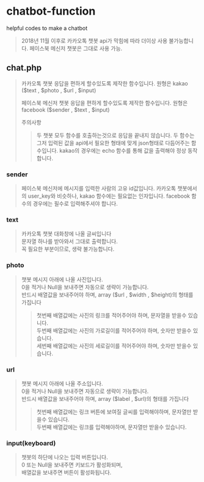 # chatbot-function
helpful codes to make a chatbot
> 2018년 11월 이후로 카카오톡 챗봇 api가 막힘에 따라 더이상 사용 불가능합니다.
> 페이스북 메신저 챗봇은 그대로 사용 가능.

## chat.php
>
> 카카오톡 챗봇 응답을 편하게 할수있도록 제작한 함수입니다.
> 원형은 kakao ($text , $photo , $url , $input)
> 
> 페이스북 메신저 챗봇 응답을 편하게 할수있도록 제작한 함수입니다.
> 원형은 facebook ($sender , $text , $input)
>
> 주의사항
>> 두 챗봇 모두 함수를 호출하는것으로 응답을 끝내지 않습니다.
>> 두 함수는 그저 입력된 값을 api에서 필요한 형태에 맞게 json형태로 다듬어주는 함수입니다.
>> kakao의 경우에는 echo 함수를 통해 값을 출력해야 정상 동작합니다.

### sender
>
> 페이스북 메신저에 메시지를 입력한 사람의 고유 id값입니다.
> 카카오톡 챗봇에서의 user_key와 비슷하나, kakao 함수에는 필요없는 인자입니다.
> facebook 함수의 경우에는 필수로 입력해주셔야 합니다.
>

### text
>
> 카카오톡 챗봇 대화창에 나올 글씨입니다  
> 문자열 하나를 받아와서 그대로 출력합니다.  
> 꼭 필요한 부분이므로, 생략 불가능합니다.  
>

### photo
>
> 챗봇 메시지 아래에 나올 사진입니다.  
> 0을 적거나 Null을 보내주면 자동으로 생략이 가능합니다.  
> 반드시 배열값을 보내주어야 하며, array ($url , $width , $height)의 형태를 가집니다  
>> 첫번째 배열값에는 사진의 링크를 적어주어야 하며, 문자열을 받을수 있습니다.  
>> 두번째 배열값에는 사진의 가로길이를 적어주어야 하며, 숫자만 받을수 있습니다.  
>> 세번째 배열값에는 사진의 세로길이를 적어주어야 하며, 숫자만 받을수 있습니다.  
>

### url
>
> 챗봇 메시지 아래에 나올 주소입니다.  
> 0을 적거나 Null을 보내주면 자동으로 생략이 가능합니다.  
> 반드시 배열값을 보내주어야 하며, array ($label , $url)의 형태를 가집니다  
>> 첫번째 배열값에는 링크 버튼에 보여질 글씨를 입력해야하며, 문자열만 받을수 있습니다.  
>> 두번째 배열값에는 링크를 입력해야하며, 문자열만 받을수 있습니다. 
> 

### input(keyboard)
>
> 챗봇의 하단에 나오는 입력 버튼입니다.  
> 0 또는 Null을 보내주면 키보드가 활성화되며,  
> 배열값을 보내주면 버튼이 활성화됩니다.  
>
